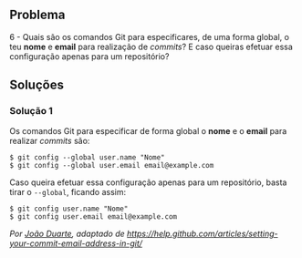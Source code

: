 ## Problema

6 - Quais são os comandos Git para especificares, de uma forma global, o teu
**nome** e **email** para realização de *commits*? E caso queiras efetuar essa
configuração apenas para um repositório?

## Soluções

### Solução 1

Os comandos Git para especificar de forma global o **nome** e o **email** para
realizar *commits* são:

```
$ git config --global user.name "Nome"
$ git config --global user.email email@example.com
```

Caso queira efetuar essa configuração apenas para um repositório, basta tirar
o `--global`, ficando assim:

```
$ git config user.name "Nome"
$ git config user.email email@example.com
```

*Por [João Duarte](https://github.com/JoaoAlexandreDuarte), adaptado de https://help.github.com/articles/setting-your-commit-email-address-in-git/*
